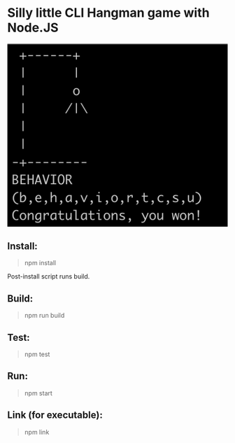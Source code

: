Silly little CLI Hangman game with Node.JS
===

![Hangman CLI](./hangman.png "Hangman CLI")

## Install:

> npm install

Post-install script runs build.

## Build:

> npm run build

## Test:

> npm test

## Run:

> npm start

## Link (for executable):

> npm link
